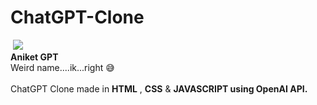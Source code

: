 # ChatGPT-Clone
<img> <img src="https://github.com/theaniketraj/ChatGPT-Clone/blob/main/thumbnail.png">
<br>
<b>Aniket GPT</b>
<br>
Weird name....ik...right 😅
<br>
<br>
ChatGPT Clone made in <b>HTML</b> , <b>CSS</b> & <b>JAVASCRIPT using OpenAI API.
